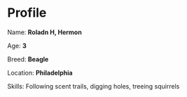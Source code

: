 # Profile


Name: **Roladn H, Hermon**


Age: **3**


Breed: **Beagle**


Location: **Philadelphia**

Skills: Following scent trails, digging holes, treeing squirrels
